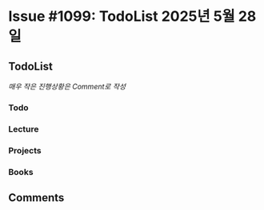 # Issue #1099: TodoList 2025년 5월 28일

## TodoList

*매우 작은 진행상황은 Comment로 작성*

### Todo  

### Lecture

### Projects

### Books


## Comments

